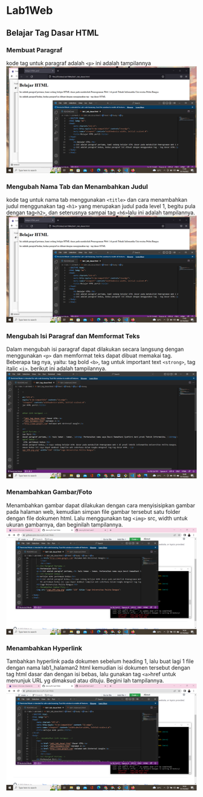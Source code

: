 # Lab1Web
## Belajar Tag Dasar HTML

### Membuat Paragraf 
kode tag untuk paragraf adalah `<p>`
ini adalah tampilannya
![gambar1](screenshot/ss1.png)

### Mengubah Nama Tab dan Menambahkan Judul
kode tag untuk nama tab menggunakan `<title>` dan cara menambahkan judul menggunakan tag `<h1>` yang merupakan judul pada level 1, begitu pula dengan tag`<h2>`, dan seterusnya sampai tag `<h6>`lalu ini adalah tampilannya.
![gambar2](screenshot/ss2.png)

### Mengubah Isi Paragraf dan Memformat Teks
Dalam mengubah isi paragraf dapat dilakukan secara langsung dengan menggunakan `<p>` dan memformat teks dapat dibuat memakai tag. Beberapa tag nya, yaitu: tag bold `<b>`, tag untuk important text `<strong>`, tag italic `<i>`. berikut ini adalah tampilannya.
![gambar3](screenshot/ss3.png)

### Menambahkan Gambar/Foto
Menambahkan gambar dapat dilakukan dengan cara menyisisipkan gambar pada halaman web, kemudian
simpan file gambar tersebut satu folder dengan file dokumen html. Lalu menggunakan tag `<img>` src, width untuk ukuran gambarnya, dan beginilah tampilannya.
![gambar4](screenshot/ss4.png)

### Menambahkan Hyperlink
Tambahkan hyperlink pada dokumen sebelum heading 1, lalu buat lagi 1 file dengan nama lab1_halaman2 html kemudian isi dokumen tersebut dengan tag html dasar dan dengan isi bebas, lalu gunakan tag `<a>`href untuk menunjuk URL yg dimaksud atau dituju. Begini lah tampilannya.
![gambar5](screenshot/ss5.png)
